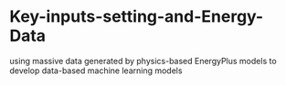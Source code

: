 # Key-inputs-setting-and-Energy-Data
using massive data generated by physics-based EnergyPlus models to develop  data-based machine learning models
